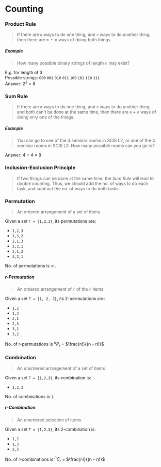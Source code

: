 # Counting

### Product Rule
> If there are `m` ways to do one thing, and `n` ways to do another thing, then there are `m * n` ways of doing both things.

##### Example
> How many possible binary strings of length `n` may exist?

E.g. for length of 3  
Possible strings: `000` `001` `010` `011` `100` `101` `110` `111`  
Answer: $2^3$ = 8

### Sum Rule
> If there are `m` ways to do one thing, and `n` ways to do another thing, and both can't be done at the same time, then there are `m` + `n` ways of doing only one of the things.

##### Example
> You can go to one of the 4 seminar rooms in SCIS L2, or one of the 4 seminar rooms in SCIS L3. How many possible rooms can you go to?

Answer: 4 + 4 = 8

### Inclusion-Exclusion Principle
> If two things can be done at the same time, the _Sum Rule_ will lead to double counting. Thus, we should add the no. of ways to do each task, and subtract the no. of ways to do both tasks.

### Permutation
> An ordered arrangement of a set of items

Given a set `T = {1,2,3}`, its permutations are:

- `1,2,3`
- `1,3,2`
- `2,1,3`
- `2,3,1`
- `3,1,2`
- `3,2,1`

No. of permutations is `n!`.

##### r-Permutation
> An ordered arrangement of `r` of the `n` items

Given a set `T = {1, 2, 3}`, its 2-permutations are:

- `1,2`
- `1,3`
- `2,1`
- `2,3`
- `3,1`
- `3,2`

No. of r-permutations is $^{n}P_{r}$ = $\frac{n!}{(n - r)!}$

### Combination
> An unordered arrangement of a set of items

Given a set `T = {1,2,3}`, its combination is:

- `1,2,3`

No. of combinations is `1`.

##### r-Combination
> An unordered selection of items

Given a set `T = {1,2,3}`,  its 2-combination is:

- `1,2`
- `1,3`
- `2,3`

No. of r-combinations is $^{n}C_{r}$ = $\frac{n!}{(n - r)!}$